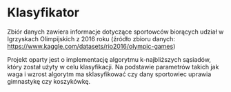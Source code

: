 # Klasyfikator

Zbiór danych zawiera informacje dotyczące sportowców biorących udział w Igrzyskach Olimpijskich z 2016 roku (źródło zbioru danych: https://www.kaggle.com/datasets/rio2016/olympic-games)

Projekt oparty jest o implementację algorytmu k-najbliższych sąsiadów, który został użyty w celu klasyfikacji. 
Na podstawie parametrów takich jak waga i wzrost algorytm ma sklasyfikować czy dany sportowiec uprawia gimnastykę czy koszykówkę. 
